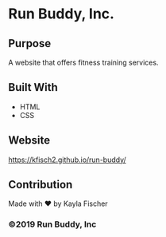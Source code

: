 # Run Buddy, Inc.

## Purpose
A website that offers fitness training services. 

## Built With
* HTML
* CSS

## Website
https://kfisch2.github.io/run-buddy/

## Contribution
Made with ❤️ by Kayla Fischer

### ©️2019 Run Buddy, Inc 
